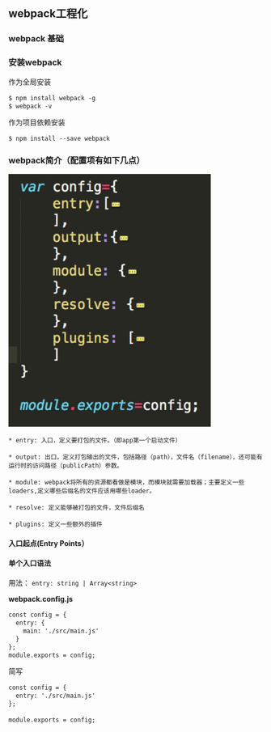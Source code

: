 ## webpack工程化   

### webpack 基础    

### 安装webpack     
 
 作为全局安装 

```
$ npm install webpack -g
$ webpack -v    
```
作为项目依赖安装 

```
$ npm install --save webpack      
```
### webpack简介（配置项有如下几点）

<img src="./images/config.jpeg" width="400" height="500" />

```
* entry: 入口，定义要打包的文件。（即app第一个启动文件）  

* output: 出口，定义打包输出的文件，包括路径（path），文件名（filename），还可能有运行时的访问路径（publicPath）参数。   

* module: webpack将所有的资源都看做是模块，而模块就需要加载器；主要定义一些loaders,定义哪些后缀名的文件应该用哪些loader。

* resolve: 定义能够被打包的文件，文件后缀名 

* plugins: 定义一些额外的插件     

``` 

#### 入口起点(Entry Points）

#### 单个入口语法

用法： `entry: string | Array<string>`

**webpack.config.js**

```
const config = {
  entry: {
    main: './src/main.js'
  }
};
module.exports = config;
```

简写

```
const config = {
  entry: './src/main.js'
};

module.exports = config;
```






















